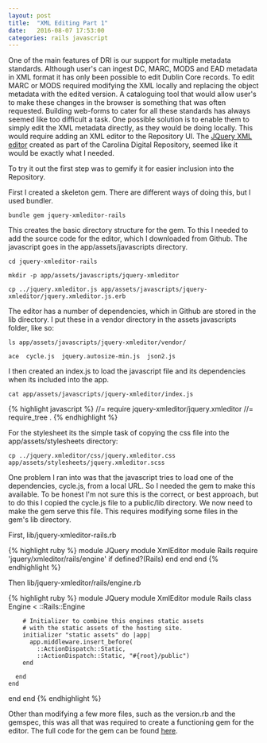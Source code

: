 ```yaml
---
layout: post
title:  "XML Editing Part 1"
date:   2016-08-07 17:53:00
categories: rails javascript
---
```


One of the main features of DRI is our support for multiple metadata standards. Although user's can ingest
DC, MARC, MODS and EAD metadata in XML format it has only been possible to edit Dublin Core records. To edit
MARC or MODS required modifying the XML locally and replacing the object metadata with the edited version.
A cataloguing tool that would allow user's to make these changes in the browser is something that was often
requested. Building web-forms to cater for all these standards has always seemed like too difficult a task.
One possible solution is to enable them to simply edit the XML metadata directly, as they would be doing
locally. This would require adding an XML editor to the Repository UI. The [JQuery XML editor][ucla-xmleditor] 
created as part of the Carolina Digital Repository, seemed like it would be exactly what I needed.

To try it out the first step was to gemify it for easier inclusion into the Repository. 

First I created a skeleton gem. There are different ways of doing this, but I used bundler.

```
bundle gem jquery-xmleditor-rails
```

This creates the basic directory structure for the gem. To this I needed to add the source code for the editor,
 which I downloaded from Github. The javascript goes in the app/assets/javascripts directory.


```
cd jquery-xmleditor-rails
```

```
mkdir -p app/assets/javascripts/jquery-xmleditor
```

```
cp ../jquery.xmleditor.js app/assets/javascripts/jquery-xmleditor/jquery.xmleditor.js.erb
```

The editor has a number of dependencies, which in Github are stored in the lib directory. I put these
in a vendor directory in the assets javascripts folder, like so:

```
ls app/assets/javascripts/jquery-xmleditor/vendor/
```

```
ace  cycle.js  jquery.autosize-min.js  json2.js
```

I then created an index.js to load the javascript file and its dependencies when its included into the app.

```
cat app/assets/javascripts/jquery-xmleditor/index.js
```

{% highlight javascript %}
//= require jquery-xmleditor/jquery.xmleditor
//= require_tree .
{% endhighlight %}

For the stylesheet its the simple task of copying the css file into the app/assets/stylesheets directory:

```
cp ../jquery.xmleditor/css/jquery.xmleditor.css app/assets/stylesheets/jquery.xmleditor.scss
```

One problem I ran into was that the javascript tries to load one of the dependencies, cycle.js, from a local
URL. So I needed the gem to make this available. To be honest I'm not sure this is the correct, or best approach,
but to do this I copied the cycle.js file to a public/lib directory. We now need to make the gem serve this file. 
This requires modifying some files in the gem's lib directory.

First, lib/jquery-xmleditor-rails.rb

{% highlight ruby %}
module JQuery
  module XmlEditor
    module Rails
      require 'jquery/xmleditor/rails/engine' if defined?(Rails)
    end
  end
end
{% endhighlight %}

Then lib/jquery-xmleditor/rails/engine.rb

{% highlight ruby %}
module JQuery
  module XmlEditor
    module Rails
      class Engine < ::Rails::Engine

        # Initializer to combine this engines static assets 
        # with the static assets of the hosting site.
        initializer "static assets" do |app|
          app.middleware.insert_before(
          	::ActionDispatch::Static, 
          	::ActionDispatch::Static, "#{root}/public")
        end

      end
    end
  end
end
{% endhighlight %}

Other than modifying a few more files, such as the version.rb and the gemspec, this was all that was required to create
a functioning gem for the editor. The full code for the gem can be found [here][gem-github].

[ucla-xmleditor]:  https://github.com/UNC-Libraries/jquery.xmleditor
[gem-github]:      https://github.com/stkenny/jquery-xmleditor-rails





